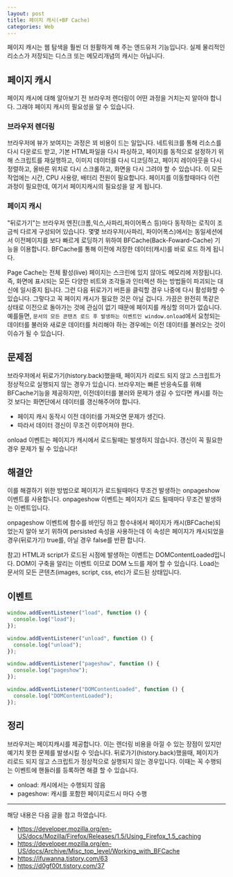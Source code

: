 ```yaml
---
layout: post
title: 페이지 캐시(+BF Cache)
categories: Web
---
```


페이지 캐시는 웹 탐색을 훨씬 더 원활하게 해 주는 엔드유저 기능입니다. 실제 물리적인 리소스가 저장되는 디스크 또는 메모리개념의 캐시는 아닙니다.

## 페이지 캐시

페이지 캐시에 대해 알아보기 전 브라우저 렌더링이 어떤 과정을 거치는지 알아야 합니다. 그래야 페이지 캐시의 필요성을 알 수 있습니다.

### 브라우저 렌더링

브라우저에 뷰가 보여지는 과정은 꾀 비용이 드는 일입니다. 네트워크를 통해 리소스를 다시 다운로드 받고, 기본 HTML파일을 다시 파싱하고, 페이지를 동적으로 설정하기 위해 스크립트를 재실행하고, 이미지 데이터를 다시 디코딩하고, 페이지 레이아웃을 다시 정렬하고, 올바른 위치로 다시 스크롤하고, 화면을 다시 그려야 할 수 있습니다. 이 모든 작업에는 시간, CPU 사용량, 배터리 전원이 필요합니다. 페이지를 이동할때마다 이런 과정이 필요한데, 여기서 페이지캐시의 필요성을 알 게 됩니다.

### 페이지 캐시

"뒤로가기"는 브라우저 엔진(크롬,익스,사파리,파이어폭스 등)마다 동작하는 로직이 조금씩 다르게 구성되어 있습니다. 몇몇 브라우저(사파리, 파이어폭스)에서는 동일세션에서 이전페이지를 보다 빠르게 로딩하기 위하여 BFCache(Back-Foward-Cache) 기능을 이용합니다. BFCache를 통해 이전에 저장한 데이터(캐시)를 바로 로드 하게 됩니다.

Page Cache는 전체 활성(live) 페이지는 스크린에 있지 않아도 메모리에 저장됩니다. 즉, 화면에 표시되는 모든 다양한 비트와 조각들과 인터렉션 하는 방법들이 파괴되는 대신에 일시중지 됩니다. 그런 다음 뒤로가기 버튼을 클릭할 경우 나중에 다시 활성화할 수 있습니다. 그렇다고 꼭 페이지 캐시가 필요한 것은 아닐 겁니다. 가끔은 완전히 똑같은 상태로 이전으로 돌아가는 것에 관심이 없기 때문에 페이지를 캐싱할 의미가 없습니다. 예를들면, `문서의 모든 콘텐츠 로드 후 발생하는 이벤트인 window.onload`에서 요청되는 데이터를 불러와 새로운 데이터를 처리해야 하는 경우에는 이전 데이터를 불러오는 것이 이슈가 될 수 있습니다.

## 문제점

브라우저에서 뒤로가기(history.back)했을때, 페이지가 리로드 되지 않고 스크립트가 정상적으로 실행되지 않는 경우가 있습니다. 브라우저는 빠른 반응속도를 위해 BFCache기능을 제공하지만, 이전데이터를 불러와 문제가 생길 수 있다면 캐시를 하는 것 보다는 화면단에서 데이터를 갱신해주어야 합니다.

- 페이지 캐시 동작시 이전 데이터를 가져오면 문제가 생긴다.
- 따라서 데이터 갱신이 무조건 이루어져야 한다.

onload 이벤트는 페이지가 캐시에서 로드될때는 발생하지 않습니다. 갱신이 꼭 필요한 경우 문제가 될 수 있습니다!

## 해결안

이를 해결하기 위한 방법으로 페이지가 로드될때마다 무조건 발생하는 onpageshow 이벤트를 사용합니다. onpageshow 이벤트는 페이지가 로드 될때마다 무조건 발생하는 이벤트입니다.

onpageshow 이벤트에 함수를 바인딩 하고 함수내에서 페이지가 캐시(BFCache)되었는지 알아 보기 위하여 persisted 속성을 사용하는데 이 속성은 페이지가 캐시되었을 경우(뒤로가기) true를, 아닐 경우 false를 반환 합니다.

참고) HTML과 script가 로드된 시점에 발생하는 이벤트는 DOMContentLoaded입니다. DOM이 구축을 알리는 이벤트 이므로 DOM 노드를 제어 할 수 있습니다. Load는 문서의 모든 콘텐츠(images, script, css, etc)가 로드된 상태입니다.

## 이벤트

```js
window.addEventListener("load", function () {
  console.log("load");
});

window.addEventListener("unload", function () {
  console.log("unload");
});

window.addEventListener("pageshow", function () {
  console.log("pageshow");
});

window.addEventListener("DOMContentLoaded", function () {
  console.log("DOMContentLoaded");
});
```

## 정리

브라우저는 페이지캐시를 제공합니다. 이는 렌더링 비용을 아낄 수 있는 장점이 있지만 예기치 못한 문제를 발생시킬 수 잇습니다. 뒤로가기(history.back)했을때, 페이지가 리로드 되지 않고 스크립트가 정상적으로 실행되지 않는 경우입니다. 이때는 꼭 수행되는 이벤트에 핸들러를 등록하면 해결 할 수 있습니다.

- onload: 캐시에서는 수행되지 않음
- pageshow: 캐시를 포함한 페이지로드시 마다 수행

---

해당 내용은 다음 글을 참고 하였습니다.

- https://developer.mozilla.org/en-US/docs/Mozilla/Firefox/Releases/1.5/Using_Firefox_1.5_caching
- https://developer.mozilla.org/en-US/docs/Archive/Misc_top_level/Working_with_BFCache
- https://ifuwanna.tistory.com/63
- https://d0gf00t.tistory.com/37
